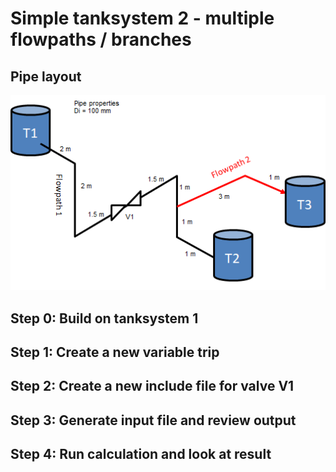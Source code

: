 # Simple tanksystem 2 - multiple flowpaths / branches

## Pipe layout
![alt text](Tanksystem2.png "Logo Title Text 1")

## Step 0: Build on tanksystem 1

## Step 1: Create a new variable trip

## Step 2: Create a new include file for valve V1

## Step 3: Generate input file and review output

## Step 4: Run calculation and look at result
